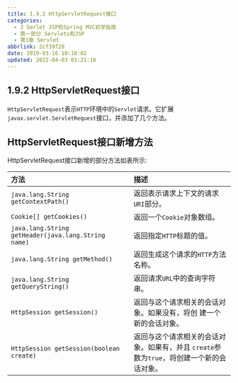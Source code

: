```yaml
---
title: 1.9.2 HttpServletRequest接口
categories: 
  - 3 Serlet JSP和Spring MVC初学指南
  - 第一部分 Servlets和JSP
  - 第1章 Servlet
abbrlink: 2cf39f28
date: 2019-03-16 10:18:02
updated: 2022-04-03 01:21:16
---
```

## 1.9.2 HttpServletRequest接口 ##
`HttpServletRequest`表示`HTTP`环境中的`Servlet`请求。它扩展`javax.servlet.ServletRequest`接口，并添加了几个方法。
## HttpServletRequest接口新增方法 ##
HttpServletRequest接口新增的部分方法如表所示:

|方法|描述|
|:---|:---|
|`java.lang.String getContextPath()`|返回表示请求上下文的请求`URI`部分。 |
|`Cookie[] getCookies()`|返回一个`Cookie`对象数组。 |
|`java.lang.String getHeader(java.lang.String name)`|返回指定`HTTP`标题的值。 |
|`java.lang.String getMethod()`|返回生成这个请求的`HTTP`方法名称。|
|`java.lang.String getQueryString()`|返回请求`URL`中的查询字符串。|
|`HttpSession getSession()`|返回与这个请求相关的会话对象。如果没有，将创 建一个新的会话对象。|
|`HttpSession getSession(boolean create)`|返回与这个请求相关的会话对象。如果有，并且 `create`参数为`true`，将创建一个新的会话对象。|



